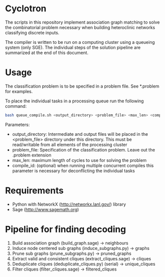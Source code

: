 Cyclotron
=========

The scripts in this repository implement association graph matching to solve the combinatorial problem necessary when building heteroclinic networks classifying discrete inputs.

The compiler is written to be run on a computing cluster using a queueing system (only SGE). The individual steps of the solution pipeline are summarized at the end of this document.

Usage
=====

The classification problem is to be specified in a problem file. See *.problem for examples.

To place the individual tasks in a processing queue run the following command:
```bash
bash queue_compile.sh <output_directory> <problem_file> <max_len> <compile_id>
```

Parameters:
 * output_directory: Intermediate and output files will be placed in the <problem_file> directory under this directory. This must be read/writable from all elements of the processing cluster
 * problem_file: Specification of the classification problem. Leave out the .problem extension
 * max_len: maximum length of cycles to use for solving the problem
 * compile_id: (optional) when running multiple concurrent compiles this parameter is necessary for deconflicting the individual tasks

Requirements
============
 * Python with NetworkX (http://networkx.lanl.gov/) library
 * Sage (http://www.sagemath.org)


Pipeline for finding decoding
=============================

1. Build association graph (build_graph.sage)                  -> neighbours
2. Induce node centered sub graphs (induce_subgraphs.py)       -> graphs
3. Prune sub graphs (prune_subgraphs.py)                       -> pruned_graphs
4. Extract valid and consistent cliques (extract_cliques.sage) -> cliques
5. Deduplicate cliques (deduplicate_cliques.py) (serial)       -> unique_cliques
6. Filter cliques (filter_cliques.sage)                        -> filtered_cliques

